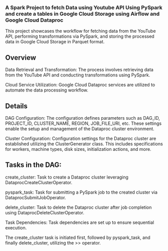 ### A Spark Project to fetch Data using Youtube API Using PySpark and create a tables in Google Cloud Storage using Airflow and Google Cloud Dataproc

This project showcases the workflow for fetching data from the YouTube API, performing transformations via PySpark, and storing the processed data in Google Cloud Storage in Parquet format.

## Overview
Data Retrieval and Transformation: The process involves retrieving data from the YouTube API and conducting transformations using PySpark.

Cloud Service Utilization: Google Cloud Dataproc services are utilized to automate the data processing workflow.

## Details
DAG Configuration: The configuration defines parameters such as DAG_ID, PROJECT_ID, CLUSTER_NAME, REGION, JOB_FILE_URI, etc. These settings enable the setup and management of the Dataproc cluster environment.

Cluster Configuration: Configuration settings for the Dataproc cluster are established utilizing the ClusterGenerator class. This includes specifications for workers, machine types, disk sizes, initialization actions, and more.

## Tasks in the DAG:

create_cluster: Task to create a Dataproc cluster leveraging DataprocCreateClusterOperator.

pyspark_task: Task for submitting a PySpark job to the created cluster via DataprocSubmitJobOperator.

delete_cluster: Task to delete the Dataproc cluster after job completion using DataprocDeleteClusterOperator.

Task Dependencies: Task dependencies are set up to ensure sequential execution. 

The create_cluster task is initiated first, followed by pyspark_task, and finally delete_cluster, utilizing the >> operator.
